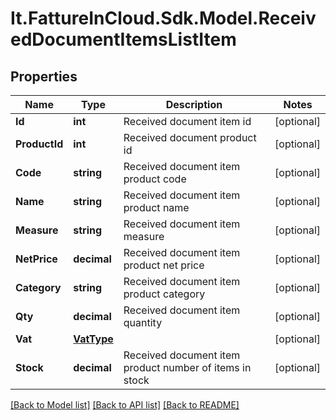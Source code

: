 # It.FattureInCloud.Sdk.Model.ReceivedDocumentItemsListItem

## Properties

Name | Type | Description | Notes
------------ | ------------- | ------------- | -------------
**Id** | **int** | Received document item id | [optional] 
**ProductId** | **int** | Received document product id | [optional] 
**Code** | **string** | Received document item product code | [optional] 
**Name** | **string** | Received document item product name | [optional] 
**Measure** | **string** | Received document item measure | [optional] 
**NetPrice** | **decimal** | Received document item product net price | [optional] 
**Category** | **string** | Received document item product category | [optional] 
**Qty** | **decimal** | Received document item quantity | [optional] 
**Vat** | [**VatType**](VatType.md) |  | [optional] 
**Stock** | **decimal** | Received document item product number of items in stock | [optional] 

[[Back to Model list]](../../README.md#documentation-for-models) [[Back to API list]](../../README.md#documentation-for-api-endpoints) [[Back to README]](../../README.md)

